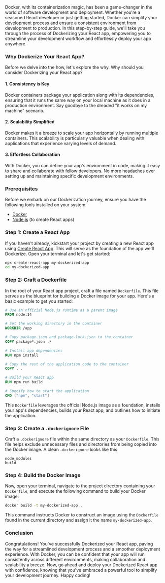 Docker, with its containerization magic, has been a game-changer in the world of software development and deployment. Whether you're a seasoned React developer
or just getting started, Docker can simplify your development process and ensure a consistent environment from development to production. In this step-by-step
guide, we'll take you through the process of Dockerizing your React app, empowering you to streamline your development workflow and effortlessly deploy your app
anywhere.

### **Why Dockerize Your React App?**

Before we delve into the how, let's explore the why. Why should you consider Dockerizing your React app?

#### **1. Consistency is Key**

Docker containers package your application along with its dependencies, ensuring that it runs the same way on your local machine as it does in a production
environment. Say goodbye to the dreaded "it works on my machine" scenario.

#### **2. Scalability Simplified**

Docker makes it a breeze to scale your app horizontally by running multiple containers. This scalability is particularly valuable when dealing with applications
that experience varying levels of demand.

#### **3. Effortless Collaboration**

With Docker, you can define your app's environment in code, making it easy to share and collaborate with fellow developers. No more headaches over setting up
and maintaining specific development environments.

### **Prerequisites**

Before we embark on our Dockerization journey, ensure you have the following tools installed on your system:

- [Docker](https://docs.docker.com/get-docker/)
- [Node.js](https://nodejs.org/) (to create React apps)

### **Step 1: Create a React App**

If you haven't already, kickstart your project by creating a new React app using
[Create React App](https://reactjs.org/docs/create-a-new-react-app.html#create-react-app). This will serve as the foundation of the app we'll Dockerize. Open
your terminal and let's get started:

```bash
npx create-react-app my-dockerized-app
cd my-dockerized-app
```

### **Step 2: Craft a Dockerfile**

In the root of your React app project, craft a file named `Dockerfile`. This file serves as the blueprint for building a Docker image for your app. Here's a
basic example to get you started:

```Dockerfile
# Use an official Node.js runtime as a parent image
FROM node:14

# Set the working directory in the container
WORKDIR /app

# Copy package.json and package-lock.json to the container
COPY package*.json ./

# Install app dependencies
RUN npm install

# Copy the rest of the application code to the container
COPY . .

# Build your React app
RUN npm run build

# Specify how to start the application
CMD ["npm", "start"]
```

This `Dockerfile` leverages the official Node.js image as a foundation, installs your app's dependencies, builds your React app, and outlines how to initiate
the application.

### **Step 3: Create a `.dockerignore` File**

Craft a `.dockerignore` file within the same directory as your `Dockerfile`. This file helps exclude unnecessary files and directories from being copied into
the Docker image. A clean `.dockerignore` looks like this:

```plaintext
node_modules
build
```

### **Step 4: Build the Docker Image**

Now, open your terminal, navigate to the project directory containing your `Dockerfile`, and execute the following command to build your Docker image:

```bash
docker build -t my-dockerized-app .
```

This command instructs Docker to construct an image using the `Dockerfile` found in the current directory and assign it the name `my-dockerized-app`.

### **Conclusion**

Congratulations! You've successfully Dockerized your React app, paving the way for a streamlined development process and a smoother deployment experience. With
Docker, you can be confident that your app will run consistently across different environments, making collaboration and scalability a breeze. Now, go ahead and
deploy your Dockerized React app with confidence, knowing that you've embraced a powerful tool to simplify your development journey. Happy coding!
